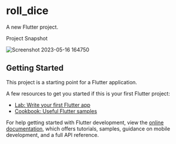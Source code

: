 # roll_dice

A new Flutter project.

Project Snapshot

![Screenshot 2023-05-16 164750](https://github.com/ajaykumar8288/dice_roller/assets/72918013/cfc49215-00f0-4313-84ef-914ddc582b68)

## Getting Started

This project is a starting point for a Flutter application.

A few resources to get you started if this is your first Flutter project:

- [Lab: Write your first Flutter app](https://docs.flutter.dev/get-started/codelab)
- [Cookbook: Useful Flutter samples](https://docs.flutter.dev/cookbook)

For help getting started with Flutter development, view the
[online documentation](https://docs.flutter.dev/), which offers tutorials,
samples, guidance on mobile development, and a full API reference.
